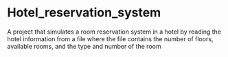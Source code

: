 # Hotel_reservation_system
A project that simulates a room reservation system in a hotel by reading the hotel information from a file where the file contains the number of floors, available rooms, and the type and number of the room
